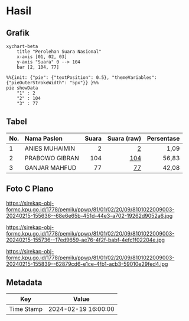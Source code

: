 # Hasil

## Grafik

```mermaid
xychart-beta
    title "Perolehan Suara Nasional"
    x-axis [01, 02, 03]
    y-axis "Suara" 0 --> 104
    bar [2, 104, 77]
```

```mermaid
%%{init: {"pie": {"textPosition": 0.5}, "themeVariables": {"pieOuterStrokeWidth": "5px"}} }%%
pie showData
    "1" : 2
    "2" : 104
    "3" : 77
```

## Tabel

| No. | Nama Paslon    | Suara | Suara (raw) | Persentase |
|:--- |:-------------- | -----:| -----------:| ----------:|
| 1   | ANIES MUHAIMIN | 2     | [2][p-1]    | 1,09       |
| 2   | PRABOWO GIBRAN | 104   | [104][p-2]  | 56,83      |
| 3   | GANJAR MAHFUD  | 77    | [77][p-3]   | 42,08      |


[p-1]: https://github.com/gigit-pemilu/pemilu-2024/blob/main/pilpres/hitung-suara/sub/81-maluku/sub/01-maluku-tengah/sub/02-teon-nila-serua/sub/2009-layeni/sub/003-tps/sub/paslon-1.txt
[p-2]: https://github.com/gigit-pemilu/pemilu-2024/blob/main/pilpres/hitung-suara/sub/81-maluku/sub/01-maluku-tengah/sub/02-teon-nila-serua/sub/2009-layeni/sub/003-tps/sub/paslon-2.txt
[p-3]: https://github.com/gigit-pemilu/pemilu-2024/blob/main/pilpres/hitung-suara/sub/81-maluku/sub/01-maluku-tengah/sub/02-teon-nila-serua/sub/2009-layeni/sub/003-tps/sub/paslon-3.txt

## Foto C Plano

https://sirekap-obj-formc.kpu.go.id/1778/pemilu/ppwp/81/01/02/20/09/8101022009003-20240215-155636--68e6e65b-451d-44e3-a702-19262d9052a6.jpg

https://sirekap-obj-formc.kpu.go.id/1778/pemilu/ppwp/81/01/02/20/09/8101022009003-20240215-155736--17ed9659-ae76-4f2f-babf-4efc1f02204e.jpg

https://sirekap-obj-formc.kpu.go.id/1778/pemilu/ppwp/81/01/02/20/09/8101022009003-20240215-155839--62879cd6-e1ce-4fb1-acb3-59010e29fed4.jpg


## Metadata

| Key        | Value               |
| ---------- | ------------------- |
| Time Stamp | 2024-02-19 16:00:00 |



